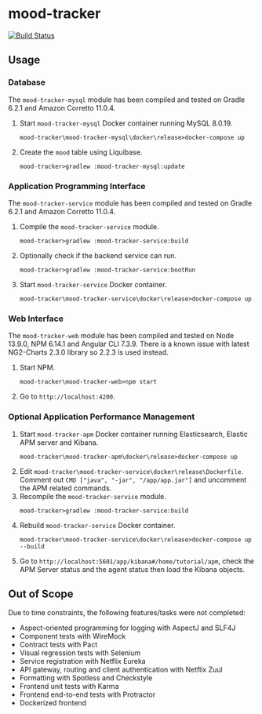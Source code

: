 # mood-tracker

[![Build Status](https://travis-ci.org/rvbabilonia/mood-tracker.svg)](https://travis-ci.org/rvbabilonia/mood-tracker)

## Usage

### Database

The `mood-tracker-mysql` module has been compiled and tested on Gradle 6.2.1 and Amazon Corretto 11.0.4.

1. Start `mood-tracker-mysql` Docker container running MySQL 8.0.19.
    ```shell script
    mood-tracker\mood-tracker-mysql\docker\release>docker-compose up
    ```
2. Create the `mood` table using Liquibase.
    ```shell script
    mood-tracker>gradlew :mood-tracker-mysql:update
    ```

### Application Programming Interface

The `mood-tracker-service` module has been compiled and tested on Gradle 6.2.1 and Amazon Corretto 11.0.4.

1. Compile the `mood-tracker-service` module.
    ```shell script
    mood-tracker>gradlew :mood-tracker-service:build
    ```
2. Optionally check if the backend service can run.
    ```shell script
    mood-tracker>gradlew :mood-tracker-service:bootRun
    ```
3. Start `mood-tracker-service` Docker container.
   ```shell script
   mood-tracker\mood-tracker-service\docker\release>docker-compose up
   ```

### Web Interface

The `mood-tracker-web` module has been compiled and tested on Node 13.9.0, NPM 6.14.1 and Angular CLI 7.3.9.
There is a known issue with latest NG2-Charts 2.3.0 library so 2.2.3 is used instead.

1. Start NPM.
    ```shell script
    mood-tracker\mood-tracker-web>npm start
    ```
2. Go to `http://localhost:4200`.

### Optional Application Performance Management

1. Start `mood-tracker-apm` Docker container running Elasticsearch, Elastic APM server and Kibana.
    ```shell script
    mood-tracker\mood-tracker-apm\docker\release>docker-compose up
    ```
2. Edit `mood-tracker\mood-tracker-service\docker\release\Dockerfile`. Comment out `CMD ["java", "-jar", "/app/app.jar"]`
and uncomment the APM related commands.
3. Recompile the `mood-tracker-service` module.
    ```shell script
    mood-tracker>gradlew :mood-tracker-service:build
    ```
4. Rebuild `mood-tracker-service` Docker container.
   ```shell script
   mood-tracker\mood-tracker-service\docker\release>docker-compose up --build
   ```
5. Go to `http://localhost:5601/app/kibana#/home/tutorial/apm`, check the APM Server status and the agent status then
load the Kibana objects. 
   
## Out of Scope

Due to time constraints, the following features/tasks were not completed:

* Aspect-oriented programming for logging with AspectJ and SLF4J
* Component tests with WireMock
* Contract tests with Pact
* Visual regression tests with Selenium
* Service registration with Netflix Eureka
* API gateway, routing and client authentication with Netflix Zuul
* Formatting with Spotless and Checkstyle
* Frontend unit tests with Karma
* Frontend end-to-end tests with Protractor
* Dockerized frontend
